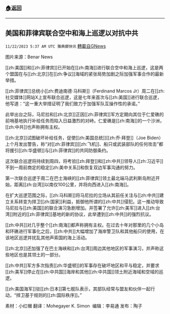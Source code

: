###  [:house:返回](README.md)
---


## 美国和菲律宾联合空中和海上巡逻以对抗中共
`11/22/2023 5:37 AM UTC 雅典娜快讯` [轉載自GNews](https://gnews.org/articles/2003051)

图片来源：Benar News

[[zh:美国]]和[[zh:菲律宾]]已开始在[[zh:南海]]进行联合空中和海上巡逻，这是两个盟国在与[[zh:北京]]在[[zh:争议]]海域的紧张局势加剧之际加强军事合作的最新举措。

[[zh:菲律宾]]总统小[[zh:费迪南德·马科斯]]（Ferdinand Marcos Jr）周二在[[zh:社交媒体]]网站X上宣布联合巡逻，这是七年来首次与[[zh:美国]]进行联合巡逻，他写道：“这一重大举措证明了我们致力于加强军队互操作性的承诺。” 

此举出台之际，马尼拉和[[zh:北京]]正因[[zh:菲律宾]]军方定期向其位于仁爱礁的前哨基地执行补给任务而陷入日益激烈的对峙。仁爱礁是[[zh:南海]]的一个沙洲，[[zh:中共]]也声称拥有主权。

[[zh:北京]]试图破坏补给任务，促使[[zh:美国总统]][[zh:乔·拜登]]（Joe Biden）上个月发出警告，称“对[[zh:菲律宾]][[zh:飞机]]、船只或武装部队的任何攻击”都将援引[[zh:华盛顿]]与[[zh:菲律宾]]的共同防御条约。

这次联合巡逻将持续到周四，将考验[[zh:拜登]]和[[zh:中共]]领导人[[zh:习近平]]不到一周前商定的稳定[[zh:美中关系]]和恢复双边军事沟通的努力。

第一次联合巡逻于周二在巴士海峡的[[zh:菲律宾]]领土最北端马武利斯岛附近开始，距离[[zh:台湾]]以南仅100公里，并将向西进入[[zh:南海]]。

在扩大巡逻范围之际，[[zh:马科斯]]将马尼拉的立场从其前任关注与[[zh:中共]]建立关系转变为捍卫[[zh:国家]]利益，抵御他所谓的[[zh:中共]]侵犯。这一推动导致马尼拉与[[zh:美国]]的联合演习急剧增加。并签署了允许[[zh:美军]]进入[[zh:台湾]]附近的[[zh:菲律宾]]基地的新的协议，此举遭到[[zh:中共]]的强烈抗议。 

[[zh:中共]]对几乎整个[[zh:南海]]都声称拥有主权。在过去十年对那里的几个小岛和环礁进行军事化之后，[[zh:中共]]大幅增加了海岸警卫队和其他船只的使用，在该地区巡逻并扰乱其他声索国的海上活动。

[[zh:北京]]还加强了在巴士海峡和[[zh:台湾]]周边其他地区的军事演习，并声称这些地区也是其领土的一部分。

[[zh:中共]]军方多次指责[[zh:华盛顿]]的军事存在破坏地区和平与稳定，并要求[[zh:美军]]停止在[[zh:中共国]]海岸和其他[[zh:中共国]]领土附近海域和空域的巡逻。

[[zh:美国海军]]驻[[zh:日本]]第七舰队表示，其部队经常与盟友和伙伴一起行动，“捍卫基于规则的[[zh:国际秩序]]。”

            
素材：小红帽  翻译：Mohegayer K. Simon   编辑：李易通  发布：陶子


